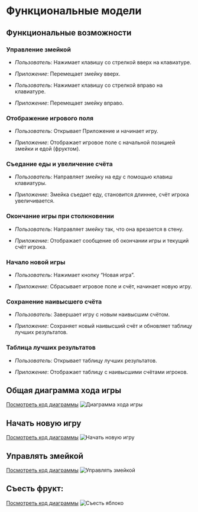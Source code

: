 # Функциональные модели

## Функциональные возможности

### Управление змейкой

* _Пользователь_: Нажимает клавишу со стрелкой вверх на клавиатуре.

* _Приложение_: Перемещает змейку вверх.

* _Пользователь_: Нажимает клавишу со стрелкой вправо на клавиатуре.

* _Приложение_: Перемещает змейку вправо.

### Отображение игрового поля

* _Пользователь_: Открывает Приложение и начинает игру.

* _Приложение_: Отображает игровое поле с начальной позицией змейки и едой (фруктом).

### Съедание еды и увеличение счёта

* _Пользователь_: Направляет змейку на еду с помощью клавиш клавиатуры.

* _Приложение_: Змейка съедает еду, становится длиннее, счёт игрока увеличивается.

### Окончание игры при столкновении

* _Пользователь_: Направляет змейку так, что она врезается в стену.

* _Приложение_: Отображает сообщение об окончании игры и текущий счёт игрока.

### Начало новой игры

* _Пользователь_: Нажимает кнопку “Новая игра”.

* _Приложение_: Сбрасывает игровое поле и счёт, начинает новую игру.

### Сохранение наивысшего счёта

* _Пользователь_: Завершает игру с новым наивысшим счётом.

* _Приложение_: Сохраняет новый наивысший счёт и обновляет таблицу лучших результатов.

### Таблица лучших результатов

* _Пользователь_: Открывает таблицу лучших результатов.

* _Приложение_: Отображает таблицу с наивысшими счётами игроков.


## Общая диаграмма хода игры
[Посмотреть код диаграммы](lab3/UseCaseDiagram)
![Диаграмма хода игры](https://www.plantuml.com/plantuml/png/dLJDRjf04BxlKwouHshuoSyjKf-XjrmGSLka52Hmxc2KXlv8gAUUsghg2pYqXWLgymepRzHlThsEeG9BEGoUySptVJixWw-6ONiGthsxLRV1wr27VJteldaRwflk8EY4tNvFgNOdx0yq_Q2CDloPbdZEAUQ84ecLkXi6dVOmq3NwHZ4joD1VF1EEDArf0tTEXgTahdjFiU1vmYF-LDFjeNxrydIFPiiZgOJ2p54jmPhGYjOyoI7r4kGxHyY0ZkPE6s92OI2OqGB857wI8njxo8mUhTp2dzlGRxn0dx14qrPQBz3D4lghFnN5ciVy4S4VJmAtE6lhC2P2VMgr34U8PneK6p9ucQBEgvwL67wXE94QVY3ZEnQk1_x2KGuuFo19SnuXM0hA2UQ0Ynr0B1guqUdEdHGDNLPS8Oyfioy_-Bl7H11h_AnXAOuUsuJnrCKgl3Y-Kd9PMzc3wnxo-JRE_D3YcgSfhzHFTpmUouOSdpBEQVRlyhI-mvNnlMqszSjfvmVg5S0f4aOYS4pXhVuZQnnRN6qNuj5EzxtqI1kU03z5VA_Tw7WY_pmfX47P4pUhXl9ywfPIXxu0-kH4AYhozOfyeug_IW3TA_nwDJ0wjwaGEhUbOCuzKp3ddZyLN2YOSoyLpBbOID7FWtefqL2YcmSjTHNqRl0f_GS0)

## Начать новую игру
[Посмотреть код диаграммы](lab3/NewGame)
![Начать новую игру](https://www.plantuml.com/plantuml/png/XL9HJi905FplAJPymHNWGwvYGWbD48rW_1MQQ1IqYVhX3tg55gnTYYnNc7SZvrasIWmnJNVxcfbvExElFHmTduykJlh1zqVGn1iSrZ93mNs1L2R8jJRO8CK7B3wvvp8nAFdBOOjIObF32vPofNYPrLf1r3Lrp5dULBz8Lps9vS70AbJYeuOPzS81WSz86u4nJOfiOEMQY1HhhWNPh2Jnf6bBSNZbiHmoDjGpvSf2liDe7xvBE8Cjr4nIaPuKY5n9NhIWcnmhMh5a6qcGiQzZdHxaR5daN1Fw6ik4pInMoYRNKIzJvcKlweUcxbCnI54IQubcZdGU3Nzy7tQawMk-SijT7SaOJhjoJOZPIyOh8Ql2njhhx8BWIsbFqsvtAayreeqUpCWzQpq3JLU2VY9YNkM-tDyXaJ5A7_s2ZyDx5MGuwFX4vZeyrMq_oXGhJKKz5B-CXFtXFr2z1BllYBH19-foa4_FWZQ_ETLV)

## Управлять змейкой
[Посмотреть код диаграммы](lab3/ControlTheSnake)
![Управлять змейкой](https://www.plantuml.com/plantuml/png/XLDDJi906Dtt5BEKAy12hc9Y2KqGZQrnY-32A0aR4zmeyGQrK1smZ5TuSoFVSqnJ2KIIqlRxUJzle9jc9vVPrTaW-dc8sbZ0uTDFyS5xWToFKUhTO8iSxx2eU2_zsFWRF_OZTR61DLXnR6Ry15-ivYXOBxbaMIHOnPSr1ntMdUYwdmnYSuGdB3LhEBuXaKKXbkEMIL9s7v6t8cEI7f-VHIurcjuGMWJMtq7JMJyUrlFyjF62Do8vpL1a4B-h2sLJ5mqKjCGTHv923cLG2B1i4AAMG0z_HPGo5PWNA1MASBKV-1j4Va8acN0Cp69hv05BiGV5lAhzUgquVlEOry9p9Uy25vOIPVoj7_c98jqJJnsGq1cJqvH4wa3l2RfYESJJnEdKgwzaaI3vjBoaEG040_u1wyPgM8m7QQnZLAwjK1cU9hq3XWf5oCnosQ6igUAHHH4hGSk63KKELIpneQIdsG6_SoKfoOmx78dIaiR_zErsGftV-X4tEcbsVX5rMUUVwHi0)

## Съесть фрукт:
[Посмотреть код диаграммы](lab3/EatingFood)
![Съесть яблоко](https://www.plantuml.com/plantuml/png/pL8xJiD04Ett55EIajOko5MGS4Ia410slR6H8X4acaXKL700GsnX7BndU7CZdiSO4iW1A7OrchVliwCPnydnPN9rDdDMk00F-425TpGe12MyNck66ciKg3GJlT5KSpHi5g6RJkG0pqD7-FQMv9AdFHf9SXhDYQzGZ9n8W2Uy4jcWrWLFfdSTOM6odOEcyBrjo-jGu0asy279PhJgk0RYxJjbBPflwxAsf9I-_vDXVmgKlR3ckyAzbITCa5a9h0rkDGl_kLeqYoF--x4RnRwVyo6PrO_-yhS-GIP8sNdHV9YeISzFfXFtPT0E1i7M7XYPj2KsEpiHkfuR9-SNRioQY_S9)